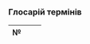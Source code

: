 ### Глосарій термінів


| № |                  |                     |
|---|------------------|---------------------|
